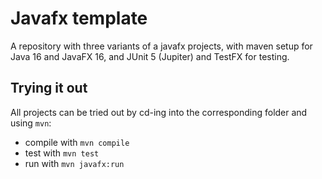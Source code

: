 <!-- [![Gitpod Ready-to-Code](https://img.shields.io/badge/Gitpod-Ready--to--Code-blue?logo=gitpod)](https://gitpod.stud.ntnu.no/#https://gitlab.stud.idi.ntnu.no/it1901/students-2021/oystmar) -->

# Javafx template

A repository with three variants of a javafx projects, with maven setup for Java 16 and JavaFX 16, and JUnit 5 (Jupiter) and TestFX for testing.

## Trying it out

All projects can be tried out by cd-ing into the corresponding folder and using `mvn`:

- compile with `mvn compile`
- test with `mvn test`
- run with `mvn javafx:run`
